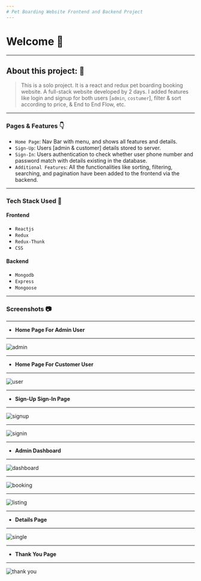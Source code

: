 ```yaml
---
# Pet Boarding Website Frontend and Backend Project
---
```


# Welcome 👋

---

## About this project: 🙌
> This is a solo project. It is a react and redux pet boarding booking website. A full-stack website developed by 2 days. I added features like login and signup for both users [`admin`, `costumer`], filter & sort according to price, & End to End Flow, etc.

---

### Pages & Features 👇

- `Home Page`: Nav Bar with menu, and shows all features and details.
- `Sign-Up`: Users [admin & customer] details stored to server.
- `Sign-In`: Users authentication to check whether user phone number and password match with details existing in the database.
- `Additional Features`: All the functionalities like sorting, filtering, searching, and pagination have been added to the frontend via the backend.

----

### Tech Stack Used 🔧
#### Frontend
- `Reactjs`
- `Redux`
- `Redux-Thunk`
- `CSS`
#### Backend
- `Mongodb`
- `Express`
- `Mongoose`

---

### Screenshots :camera:

---

- **Home Page For Admin User**
---
![admin](https://user-images.githubusercontent.com/93374756/167250618-a58b248b-0fdf-4b6b-aa23-8197845e2798.png)


---
- **Home Page For Customer User**
---
 ![user](https://user-images.githubusercontent.com/93374756/167250624-5095f8ed-c339-4f0f-a4a8-764317f092ad.png)


---
- **Sign-Up Sign-In Page**
---

![signup](https://user-images.githubusercontent.com/93374756/229695241-54f31d51-8966-41e0-b79a-caeb1914ec37.png)


---

![signin](https://user-images.githubusercontent.com/93374756/229695234-6611256b-5b5d-46d8-8598-05145baa2682.png)


---

- **Admin Dashboard**
---
![dashboard](https://user-images.githubusercontent.com/93374756/229695735-9bfbcbe7-fae6-48ee-aba1-3447795a66b4.png)



---
![booking](https://user-images.githubusercontent.com/93374756/165639888-89a76bb4-fec9-4c55-8c25-6bc65ee30976.png)

---

![listing](https://user-images.githubusercontent.com/93374756/165639951-8c190b38-7b35-46f3-acbb-46da87ab73eb.png)


---

- **Details Page**
---

![single](https://user-images.githubusercontent.com/93374756/165642646-899fe43c-3ba8-47d7-b7e6-f226ecf98213.png)



---
- **Thank You Page**
---

![thank you](https://user-images.githubusercontent.com/93374756/165640317-5b3e8818-b0f6-403e-9eaa-860f09c784ca.png)


